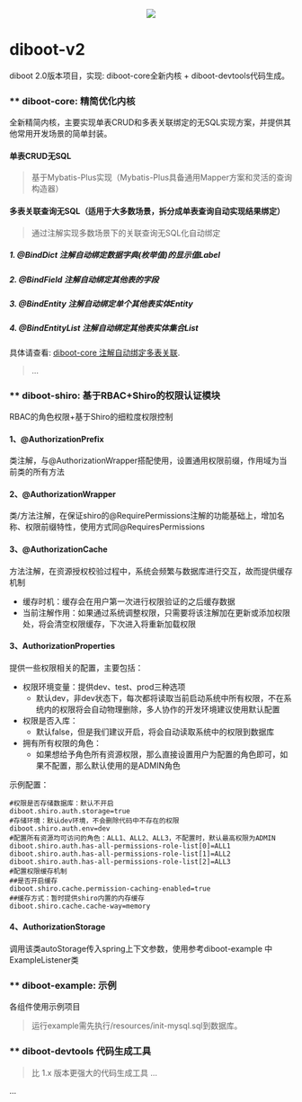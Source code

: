 <p align="center">
    <a href="http://www.apache.org/licenses/LICENSE-2.0.html" target="_blank">
        <img src="https://img.shields.io/hexpm/l/plug.svg">
    </a>
</p>

# diboot-v2
diboot 2.0版本项目，实现: diboot-core全新内核 + diboot-devtools代码生成。

### ** diboot-core: 精简优化内核
全新精简内核，主要实现单表CRUD和多表关联绑定的无SQL实现方案，并提供其他常用开发场景的简单封装。

#### 单表CRUD无SQL
   > 基于Mybatis-Plus实现（Mybatis-Plus具备通用Mapper方案和灵活的查询构造器）
#### 多表关联查询无SQL（适用于大多数场景，拆分成单表查询自动实现结果绑定）
   > 通过注解实现多数场景下的关联查询无SQL化自动绑定
   
##### 1. @BindDict 注解自动绑定数据字典(枚举值)的显示值Label
##### 2. @BindField 注解自动绑定其他表的字段
##### 3. @BindEntity 注解自动绑定单个其他表实体Entity
##### 4. @BindEntityList 注解自动绑定其他表实体集合List<Entity>

具体请查看: [diboot-core 注解自动绑定多表关联](https://github.com/dibo-software/diboot-v2/tree/master/diboot-core "注解自动绑定多表关联"). 

 
   > ...
     

### ** diboot-shiro: 基于RBAC+Shiro的权限认证模块
RBAC的角色权限+基于Shiro的细粒度权限控制

#### 1、@AuthorizationPrefix 
类注解，与@AuthorizationWrapper搭配使用，设置通用权限前缀，作用域为当前类的所有方法

#### 2、@AuthorizationWrapper 
类/方法注解，在保证shiro的@RequirePermissions注解的功能基础上，增加名称、权限前缀特性，使用方式同@RequiresPermissions

#### 3、@AuthorizationCache 
方法注解，在资源授权校验过程中，系统会频繁与数据库进行交互，故而提供缓存机制
 * 缓存时机：缓存会在用户第一次进行权限验证的之后缓存数据
 * 当前注解作用：如果通过系统调整权限，只需要将该注解加在更新或添加权限处，将会清空权限缓存，下次进入将重新加载权限

#### 3、AuthorizationProperties
提供一些权限相关的配置，主要包括：
- 权限环境变量：提供dev、test、prod三种选项
  - 默认dev，非dev状态下，每次都将读取当前启动系统中所有权限，不在系统内的权限将会自动物理删除，多人协作的开发环境建议使用默认配置
- 权限是否入库：
  - 默认false，但是我们建议开启，将会自动读取系统中的权限到数据库
- 拥有所有权限的角色：
  - 如果想给予角色所有资源权限，那么直接设置用户为配置的角色即可，如果不配置，那么默认使用的是ADMIN角色

示例配置：
```
#权限是否存储数据库：默认不开启
diboot.shiro.auth.storage=true
#存储环境：默认dev环境，不会删除代码中不存在的权限
diboot.shiro.auth.env=dev
#配置所有资源均可访问的角色：ALL1、ALL2、ALL3，不配置时，默认最高权限为ADMIN
diboot.shiro.auth.has-all-permissions-role-list[0]=ALL1
diboot.shiro.auth.has-all-permissions-role-list[1]=ALL2
diboot.shiro.auth.has-all-permissions-role-list[2]=ALL3
#配置权限缓存机制
##是否开启缓存
diboot.shiro.cache.permission-caching-enabled=true
##缓存方式：暂时提供shiro内置的内存缓存
diboot.shiro.cache.cache-way=memory
```

#### 4、AuthorizationStorage
调用该类autoStorage传入spring上下文参数，使用参考diboot-example 中ExampleListener类

### ** diboot-example: 示例
各组件使用示例项目
   > 运行example需先执行/resources/init-mysql.sql到数据库。 
   
### ** diboot-devtools 代码生成工具
   > 比 1.x 版本更强大的代码生成工具 ...
    
...